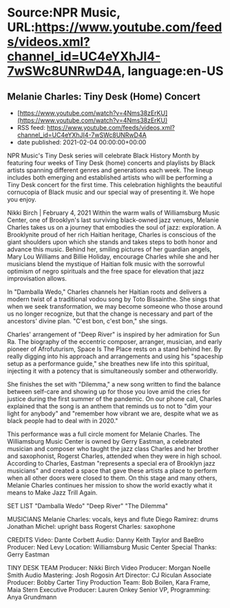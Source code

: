 # Source:NPR Music, URL:https://www.youtube.com/feeds/videos.xml?channel_id=UC4eYXhJI4-7wSWc8UNRwD4A, language:en-US

## Melanie Charles: Tiny Desk (Home) Concert
 - [https://www.youtube.com/watch?v=4Nms38zErKU](https://www.youtube.com/watch?v=4Nms38zErKU)
 - RSS feed: https://www.youtube.com/feeds/videos.xml?channel_id=UC4eYXhJI4-7wSWc8UNRwD4A
 - date published: 2021-02-04 00:00:00+00:00

NPR Music's Tiny Desk series will celebrate Black History Month by featuring four weeks of Tiny Desk (home) concerts and playlists by Black artists spanning different genres and generations each week. The lineup includes both emerging and established artists who will be performing a Tiny Desk concert for the first time. This celebration highlights the beautiful cornucopia of Black music and our special way of presenting it. We hope you enjoy.

Nikki Birch | February 4, 2021
Within the warm walls of Williamsburg Music Center, one of Brooklyn's last surviving black-owned jazz venues, Melanie Charles takes us on a journey that embodies the soul of jazz: exploration. A Brooklynite proud of her rich Haitian heritage, Charles is conscious of the giant shoulders upon which she stands and takes steps to both honor and advance this music. Behind her, smiling pictures of her guardian angels, Mary Lou Williams and Billie Holiday, encourage Charles while she and her musicians blend the mystique of Haitian folk music with the sorrowful optimism of negro spirituals and the free space for elevation that jazz improvisation allows.

In "Damballa Wedo," Charles channels her Haitian roots and delivers a modern twist of a traditional vodou song by Toto Bissainthe. She sings that when we seek transformation, we may become someone who those around us no longer recognize, but that the change is necessary and part of the ancestors' divine plan. "C'est bon, c'est bon," she sings.

Charles' arrangement of "Deep River" is inspired by her admiration for Sun Ra. The biography of the eccentric composer, arranger, musician, and early pioneer of Afrofuturism, Space Is The Place rests on a stand behind her. By really digging into his approach and arrangements and using his "spaceship setup as a performance guide," she breathes new life into this spiritual, injecting it with a potency that is simultaneously somber and otherworldly.

She finishes the set with "Dilemma," a new song written to find the balance between self-care and showing up for those you love amid the cries for justice during the first summer of the pandemic. On our phone call, Charles explained that the song is an anthem that reminds us to not to "dim your light for anybody" and "remember how vibrant we are, despite what we as black people had to deal with in 2020."

This performance was a full circle moment for Melanie Charles. The Williamsburg Music Center is owned by Gerry Eastman, a celebrated musician and composer who taught the jazz class Charles and her brother and saxophonist, Rogerst Charles, attended when they were in high school. According to Charles, Eastman "represents a special era of Brooklyn jazz musicians" and created a space that gave these artists a place to perform when all other doors were closed to them. On this stage and many others, Melanie Charles continues her mission to show the world exactly what it means to Make Jazz Trill Again.

SET LIST
"Damballa Wedo"
"Deep River"
"The Dilemma"

MUSICIANS
Melanie Charles: vocals, keys and flute
Diego Ramirez: drums
Jonathan Michel: upright bass
Rogerst Charles: saxophone

CREDITS
Video: Dante Corbett
Audio: Danny Keith Taylor and BaeBro
Producer: Ned Levy
Location: Williamsburg Music Center
Special Thanks: Gerry Eastman


TINY DESK TEAM
Producer: Nikki Birch
Video Producer: Morgan Noelle Smith
Audio Mastering: Josh Rogosin
Art Director: CJ Riculan
Associate Producer: Bobby Carter
Tiny Production Team: Bob Boilen, Kara Frame, Maia Stern
Executive Producer: Lauren Onkey
Senior VP, Programming: Anya Grundmann

